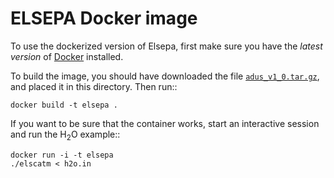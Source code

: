 ELSEPA Docker image
===================

To use the dockerized version of Elsepa, first make sure you have the *latest version* of [Docker](http://docker.com) installed. 

To build the image, you should have downloaded the file [`adus_v1_0.tar.gz`](http://www.cpc.cs.qub.ac.uk/summaries/ADUS_v1_0.html), and placed it in this directory. Then run::

    docker build -t elsepa .

If you want to be sure that the container works, start an interactive session and run the H<sub>2</sub>O example::

    docker run -i -t elsepa
    ./elscatm < h2o.in

